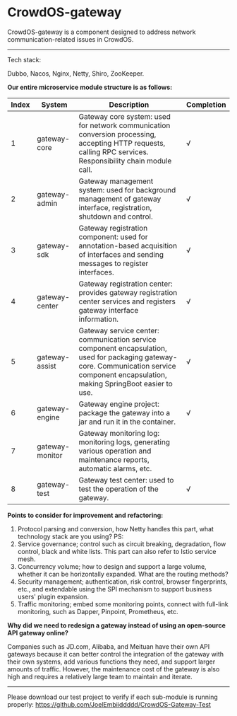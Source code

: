 # CrowdOS-gateway

CrowdOS-gateway is a component designed to address network communication-related issues in CrowdOS.

---

Tech stack: 

Dubbo, Nacos, Nginx, Netty, Shiro, ZooKeeper.

**Our entire microservice module structure is as follows:**

| Index | System          | Description                                                  | Completion |
| ----- | -------------- | ------------------------------------------------------------ | ---------- |
| 1     | gateway-core   | Gateway core system: used for network communication conversion processing, accepting HTTP requests, calling RPC services. Responsibility chain module call. | √          |
| 2     | gateway-admin  | Gateway management system: used for background management of gateway interface, registration, shutdown and control. | √          |
| 3     | gateway-sdk    | Gateway registration component: used for annotation-based acquisition of interfaces and sending messages to register interfaces. | √          |
| 4     | gateway-center | Gateway registration center: provides gateway registration center services and registers gateway interface information. | √          |
| 5     | gateway-assist | Gateway service center: communication service component encapsulation, used for packaging gateway-core. Communication service component encapsulation, making SpringBoot easier to use. | √          |
| 6     | gateway-engine | Gateway engine project: package the gateway into a jar and run it in the container. | √          |
| 7     | gateway-monitor| Gateway monitoring log: monitoring logs, generating various operation and maintenance reports, automatic alarms, etc. |            |
| 8     | gateway-test   | Gateway test center: used to test the operation of the gateway. | √          |

**Points to consider for improvement and refactoring:**

1. Protocol parsing and conversion, how Netty handles this part, what technology stack are you using? PS: 
2. Service governance; control such as circuit breaking, degradation, flow control, black and white lists. This part can also refer to Istio service mesh.
3. Concurrency volume; how to design and support a large volume, whether it can be horizontally expanded. What are the routing methods?
4. Security management; authentication, risk control, browser fingerprints, etc., and extendable using the SPI mechanism to support business users' plugin expansion.
5. Traffic monitoring; embed some monitoring points, connect with full-link monitoring, such as Dapper, Pinpoint, Prometheus, etc.


**Why did we need to redesign a gateway instead of using an open-source API gateway online?**

Companies such as JD.com, Alibaba, and Meituan have their own API gateways because it can better control the integration of the gateway with their own systems, add various functions they need, and support larger amounts of traffic. However, the maintenance cost of the gateway is also high and requires a relatively large team to maintain and iterate.

---

Please download our test project to verify if each sub-module is running properly: https://github.com/JoelEmbiiddddd/CrowdOS-Gateway-Test
